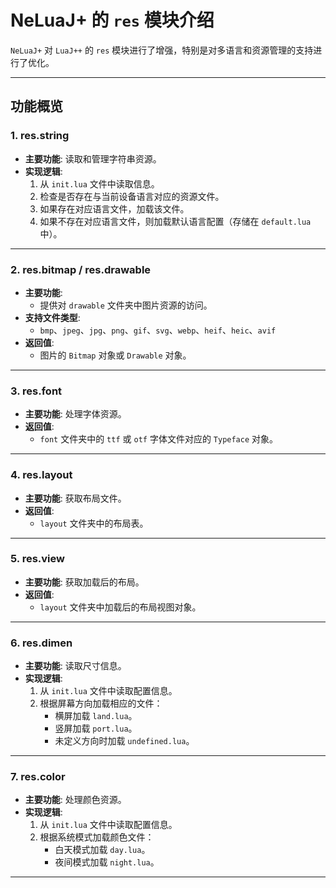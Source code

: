 # NeLuaJ+ 的 `res` 模块介绍

`NeLuaJ+` 对 `LuaJ++` 的 `res` 模块进行了增强，特别是对多语言和资源管理的支持进行了优化。

---

## 功能概览

### **1. res.string**
- **主要功能**: 读取和管理字符串资源。
- **实现逻辑**:
    1. 从 `init.lua` 文件中读取信息。
    2. 检查是否存在与当前设备语言对应的资源文件。
    3. 如果存在对应语言文件，加载该文件。
    4. 如果不存在对应语言文件，则加载默认语言配置（存储在 `default.lua` 中）。

---

### **2. res.bitmap / res.drawable**
- **主要功能**:
    - 提供对 `drawable` 文件夹中图片资源的访问。
- **支持文件类型**:
    - `bmp`、`jpeg`、`jpg`、`png`、`gif`、`svg`、`webp`、`heif`、`heic`、`avif`
- **返回值**:
    - 图片的 `Bitmap` 对象或 `Drawable` 对象。

---

### **3. res.font**
- **主要功能**: 处理字体资源。
- **返回值**:
    - `font` 文件夹中的 `ttf` 或 `otf` 字体文件对应的 `Typeface` 对象。

---

### **4. res.layout**
- **主要功能**: 获取布局文件。
- **返回值**:
    - `layout` 文件夹中的布局表。

---

### **5. res.view**
- **主要功能**: 获取加载后的布局。
- **返回值**:
    - `layout` 文件夹中加载后的布局视图对象。

---

### **6. res.dimen**
- **主要功能**: 读取尺寸信息。
- **实现逻辑**:
    1. 从 `init.lua` 文件中读取配置信息。
    2. 根据屏幕方向加载相应的文件：
        - 横屏加载 `land.lua`。
        - 竖屏加载 `port.lua`。
        - 未定义方向时加载 `undefined.lua`。

---

### **7. res.color**
- **主要功能**: 处理颜色资源。
- **实现逻辑**:
    1. 从 `init.lua` 文件中读取配置信息。
    2. 根据系统模式加载颜色文件：
        - 白天模式加载 `day.lua`。
        - 夜间模式加载 `night.lua`。

---
